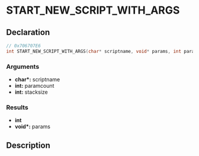 # START_NEW_SCRIPT_WITH_ARGS

## Declaration
```cpp
// 0x706707E6
int START_NEW_SCRIPT_WITH_ARGS(char* scriptname, void* params, int paramcount, int stacksize);
```

### Arguments
- **char\*:** scriptname
- **int:** paramcount
- **int:** stacksize

### Results
- **int**
- **void\*:** params

## Description

